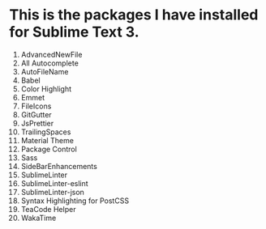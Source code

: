 # This is the packages I have installed for Sublime Text 3.

1. AdvancedNewFile
2. All Autocomplete
3. AutoFileName
4. Babel
5. Color Highlight
6. Emmet
7. FileIcons
8. GitGutter
9. JsPrettier
10. TrailingSpaces
11. Material Theme
12. Package Control
13. Sass
14. SideBarEnhancements
15. SublimeLinter
16. SublimeLinter-eslint
17. SublimeLinter-json
18. Syntax Highlighting for PostCSS
19. TeaCode Helper
20. WakaTime
